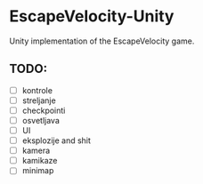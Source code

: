 # EscapeVelocity-Unity
Unity implementation of the EscapeVelocity game.


## TODO:
- [ ] kontrole
- [ ] streljanje
- [ ] checkpointi
- [ ] osvetljava
- [ ] UI
- [ ] eksplozije and shit
- [ ] kamera
- [ ] kamikaze
- [ ] minimap
